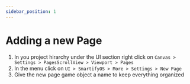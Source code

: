 ```yaml
---
sidebar_position: 1
---
```


# Adding a new Page
1. In you project hirarchy under the UI section right click on `Canvas > Settings > PagesScrollView > Viewport > Pages`
2. In the menu click on `UI > SmartifyOS > More > Settings > New Page`
3. Give the new page game object a name to keep everything organized

